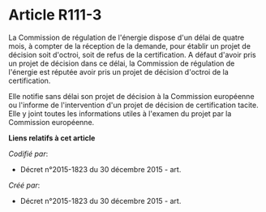# Article R111-3

La Commission de régulation de l'énergie dispose d'un délai de quatre mois, à compter de la réception de la demande, pour
établir un projet de décision soit d'octroi, soit de refus de la certification. A défaut d'avoir pris un projet de décision
dans ce délai, la Commission de régulation de l'énergie est réputée avoir pris un projet de décision d'octroi de la
certification.

Elle notifie sans délai son projet de décision à la Commission européenne ou l'informe de l'intervention d'un projet de
décision de certification tacite. Elle y joint toutes les informations utiles à l'examen du projet par la Commission
européenne.

**Liens relatifs à cet article**

_Codifié par_:

  - Décret n°2015-1823 du 30 décembre 2015 - art.

_Créé par_:

  - Décret n°2015-1823 du 30 décembre 2015 - art.
